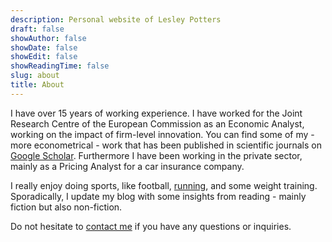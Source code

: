 ```yaml
---
description: Personal website of Lesley Potters
draft: false
showAuthor: false
showDate: false
showEdit: false
showReadingTime: false
slug: about
title: About
---
```


I have over 15 years of working experience. I have worked for the Joint Research Centre of the European Commission as an Economic Analyst, working on the impact of firm-level innovation. You can find some of my - more econometrical - work that has been published in scientific journals on [Google Scholar](https://scholar.google.com/citations?user=l7EatXkAAAAJ&hl=en). Furthermore I have been working in the private sector, mainly as a Pricing Analyst for a car insurance company.

I really enjoy doing sports, like football, [running](https://www.strava.com/athletes/56698477), and some weight training. Sporadically, I update my blog with some insights from reading - mainly fiction but also non-fiction.  

Do not hesitate to [contact me](/contact/) if you have any questions or inquiries.
